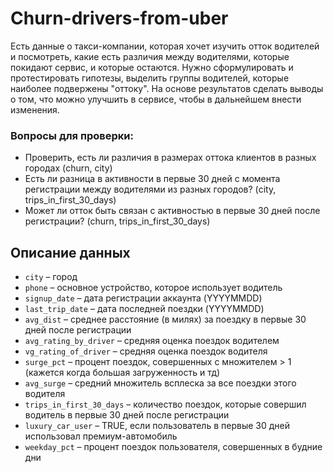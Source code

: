 # Churn-drivers-from-uber
Есть данные о такси-компании, которая хочет изучить отток водителей и посмотреть, какие есть различия между водителями, которые покидают сервис, и которые остаются. Нужно сформулировать и протестировать гипотезы, выделить группы водителей, которые наиболее подвержены "оттоку". На основе результатов сделать выводы о том, что можно улучшить в сервисе, чтобы в дальнейшем внести изменения.

### Вопросы для проверки:
* Проверить, есть ли различия в размерах оттока клиентов в разных городах (churn, city)
* Есть ли разница в активности в первые 30 дней с момента регистрации между водителями из разных городов? (city, trips_in_first_30_days)
* Может ли отток быть связан с активностью в первые 30 дней после регистрации? (churn, trips_in_first_30_days)

## Описание данных
* `city` – город
* `phone` – основное устройство, которое использует водитель
* `signup_date` – дата регистрации аккаунта (YYYYMMDD)
* `last_trip_date` – дата последней поездки (YYYYMMDD)
* `avg_dist` – среднее расстояние (в милях) за поездку в первые 30 дней после регистрации
* `avg_rating_by_driver` – средняя оценка поездок водителем
* `vg_rating_of_driver` – средняя оценка поездок водителя
* `surge_pct` – процент поездок, совершенных с множителем > 1 (кажется когда большая загруженность и тд)
* `avg_surge` – средний множитель всплеска за все поездки этого водителя
* `trips_in_first_30_days` – количество поездок, которые совершил водитель в первые 30 дней после регистрации
* `luxury_car_user` – TRUE, если пользователь в первые 30 дней использовал премиум-автомобиль
* `weekday_pct` – процент поездок пользователя, совершенных в будние дни

